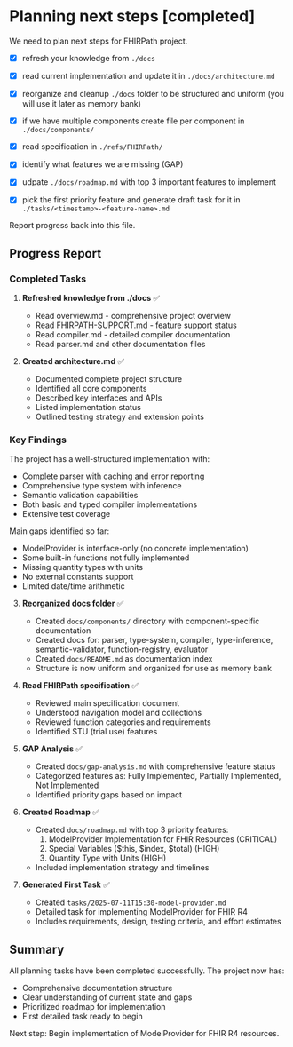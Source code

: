 # Planning next steps [completed]

We need to plan next steps for FHIRPath project.

* [x] refresh your knowledge from `./docs`
* [x] read current implementation and update it in `./docs/architecture.md`
* [x] reorganize and cleanup `./docs` folder to be structured and uniform (you will use it later as memory bank)
* [x] if we have multiple components create file per component in `./docs/components/`
* [x] read specification in `./refs/FHIRPath/`
* [x] identify what features we are missing (GAP)
* [x] udpate `./docs/roadmap.md` with top 3 important features to implement
* [x] pick the first priority feature and generate draft task for it in `./tasks/<timestamp>-<feature-name>.md`


Report progress back into this file.

## Progress Report

### Completed Tasks

1. **Refreshed knowledge from ./docs** ✅
   - Read overview.md - comprehensive project overview
   - Read FHIRPATH-SUPPORT.md - feature support status
   - Read compiler.md - detailed compiler documentation
   - Read parser.md and other documentation files

2. **Created architecture.md** ✅
   - Documented complete project structure
   - Identified all core components
   - Described key interfaces and APIs
   - Listed implementation status
   - Outlined testing strategy and extension points

### Key Findings

The project has a well-structured implementation with:
- Complete parser with caching and error reporting
- Comprehensive type system with inference
- Semantic validation capabilities
- Both basic and typed compiler implementations
- Extensive test coverage

Main gaps identified so far:
- ModelProvider is interface-only (no concrete implementation)
- Some built-in functions not fully implemented
- Missing quantity types with units
- No external constants support
- Limited date/time arithmetic

3. **Reorganized docs folder** ✅
   - Created `docs/components/` directory with component-specific documentation
   - Created docs for: parser, type-system, compiler, type-inference, semantic-validator, function-registry, evaluator
   - Created `docs/README.md` as documentation index
   - Structure is now uniform and organized for use as memory bank

4. **Read FHIRPath specification** ✅
   - Reviewed main specification document
   - Understood navigation model and collections
   - Reviewed function categories and requirements
   - Identified STU (trial use) features

5. **GAP Analysis** ✅
   - Created `docs/gap-analysis.md` with comprehensive feature status
   - Categorized features as: Fully Implemented, Partially Implemented, Not Implemented
   - Identified priority gaps based on impact

6. **Created Roadmap** ✅
   - Created `docs/roadmap.md` with top 3 priority features:
     1. ModelProvider Implementation for FHIR Resources (CRITICAL)
     2. Special Variables ($this, $index, $total) (HIGH)
     3. Quantity Type with Units (HIGH)
   - Included implementation strategy and timelines

7. **Generated First Task** ✅
   - Created `tasks/2025-07-11T15:30-model-provider.md`
   - Detailed task for implementing ModelProvider for FHIR R4
   - Includes requirements, design, testing criteria, and effort estimates

## Summary

All planning tasks have been completed successfully. The project now has:
- Comprehensive documentation structure
- Clear understanding of current state and gaps
- Prioritized roadmap for implementation
- First detailed task ready to begin

Next step: Begin implementation of ModelProvider for FHIR R4 resources.

